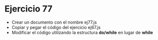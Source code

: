 # Ejercicio 77

* Crear un documento con el nombre ej77.js
* Copiar y pegar el código del ejercicio ej67.js
* Modificar el código utilizando la estructura **do/while** en lugar de **while**